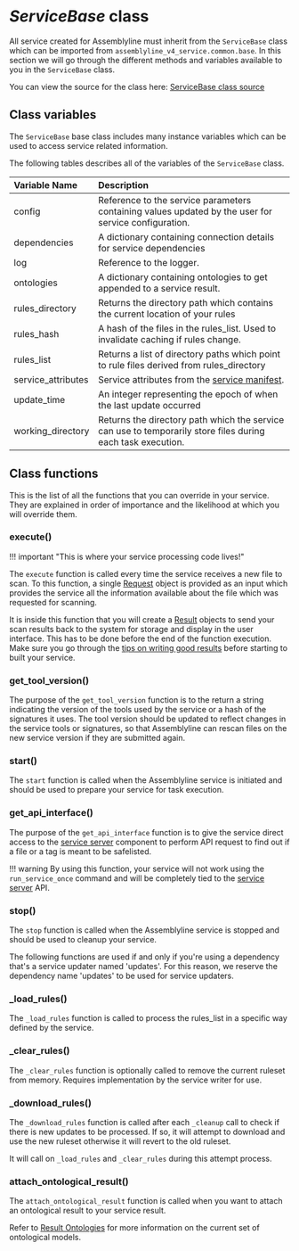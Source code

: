 # *ServiceBase* class
All service created for Assemblyline must inherit from the `ServiceBase` class which can be imported from `assemblyline_v4_service.common.base`. In this section we will go through the different methods and variables available to you in the `ServiceBase` class.


You can view the source for the class here: [ServiceBase class source](https://github.com/CybercentreCanada/assemblyline-v4-service/blob/master/assemblyline_v4_service/common/base.py)

## Class variables
The `ServiceBase` base class includes many instance variables which can be used to access service related information.

The following tables describes all of the variables of the `ServiceBase` class.

| Variable Name | Description |
|:---|:---|
| config | Reference to the service parameters containing values updated by the user for service configuration. |
| dependencies | A dictionary containing connection details for service dependencies|
| log | Reference to the logger. |
| ontologies | A dictionary containing ontologies to get appended to a service result. |
| rules_directory | Returns the directory path which contains the current location of your rules |
| rules_hash | A hash of the files in the rules_list. Used to invalidate caching if rules change.|
| rules_list | Returns a list of directory paths which point to rule files derived from rules_directory|
| service_attributes | Service attributes from the [service manifest](../service_manifest). |
| update_time | An integer representing the epoch of when the last update occurred|
| working_directory | Returns the directory path which the service can use to temporarily store files during each task execution. |

## Class functions
This is the list of all the functions that you can override in your service. They are explained in order of importance and the likelihood at which you will override them.

### execute()

!!! important "This is where your service processing code lives!"

The `execute` function is called every time the service receives a new file to scan. To this function, a single [Request](../request) object is provided as an input which provides the service all the information available about the file which was requested for scanning.

It is inside this function that you will create a [Result](../result) objects to send your scan results back to the system for storage and display in the user interface. This has to be done before the end of the function execution. Make sure you go through the [tips on writing good results](../result#tips-on-writing-good-results) before starting to built your service.

### get_tool_version()
The purpose of the `get_tool_version` function is to the return a string indicating the version of the tools used by the service or a hash of the signatures it uses. The tool version should be updated to reflect changes in the service tools or signatures, so that Assemblyline can rescan files on the new service version if they are submitted again.

### start()
The `start` function is called when the Assemblyline service is initiated and should be used to prepare your service for task execution.

### get_api_interface()
The purpose of the `get_api_interface` function is to give the service direct access to the [service server](../../core/infrastructure/#core-components) component to perform API request to find out if a file or a tag is meant to be safelisted.

!!! warning
    By using this function, your service will not work using the `run_service_once` command and will be completely tied to the [service server](../../core/infrastructure/#core-components) API.

### stop()
The `stop` function is called when the Assemblyline service is stopped and should be used to cleanup your service.

The following functions are used if and only if you're using a dependency that's a service updater named 'updates'. For this reason, we reserve the dependency name 'updates' to be used for service updaters.

### _load_rules()
The `_load_rules` function is called to process the rules_list in a specific way defined by the service.

### _clear_rules()
The `_clear_rules` function is optionally called to remove the current ruleset from memory. Requires implementation by the service writer for use.

### _download_rules()
The `_download_rules` function is called after each `_cleanup` call to check if there is new updates to be processed. If so, it will attempt to download and use the new ruleset otherwise it will revert to the old ruleset.

It will call on `_load_rules` and `_clear_rules` during this attempt process.

### attach_ontological_result()
The `attach_ontological_result` function is called when you want to attach an ontological result to your service result.

Refer to [Result Ontologies](/odm/models/ontology/meta/) for more information on the current set of ontological models.
